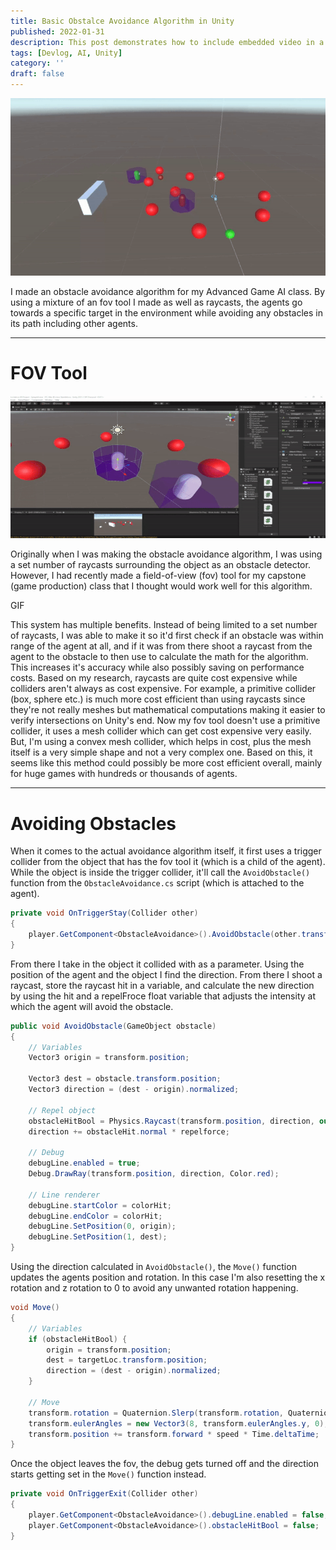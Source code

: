 ```yaml
---
title: Basic Obstalce Avoidance Algorithm in Unity
published: 2022-01-31
description: This post demonstrates how to include embedded video in a blog post.
tags: [Devlog, AI, Unity]
category: ''
draft: false
---
```


![Gif showing off the final product](src/assets/images/unity_obstacle_avoidance_basic/UnityBasicObstacleAvoidanceDemoGIF.gif)

I made an obstacle avoidance algorithm for my Advanced Game AI class. By using a mixture of an fov tool I made as well as raycasts, the agents go towards a specific target in the environment while avoiding any obstacles in its path including other agents.

---

# FOV Tool

![Gif showing off the FOV tool in the inspector](src/assets/images/unity_obstacle_avoidance_basic/UnityBasicObstacleAvoidanceFOVDemo.gif)

Originally when I was making the obstacle avoidance algorithm, I was using a set number of raycasts surrounding the object as an obstacle detector. However, I had recently made a field-of-view (fov) tool for my capstone (game production) class that I thought would work well for this algorithm.

GIF

This system has multiple benefits. Instead of being limited to a set number of raycasts, I was able to make it so it'd first check if an obstacle was within range of the agent at all, and if it was from there shoot a raycast from the agent to the obstacle to then use to calculate the math for the algorithm. This increases it's accuracy while also possibly saving on performance costs. Based on my research, raycasts are quite cost expensive while colliders aren't always as cost expensive. For example, a primitive collider (box, sphere etc.) is much more cost efficient than using raycasts since they're not really meshes but mathematical computations making it easier to verify intersections on Unity's end. Now my fov tool doesn't use a primitive collider, it uses a mesh collider which can get cost expensive very easily. But, I'm using a convex mesh collider, which helps in cost, plus the mesh itself is a very simple shape and not a very complex one. Based on this, it seems like this method could possibly be more cost efficient overall, mainly for huge games with hundreds or thousands of agents. 

---

# Avoiding Obstacles

When it comes to the actual avoidance algorithm itself, it first uses a trigger collider from the object that has the fov tool it (which is a child of the agent). While the object is inside the trigger collider, it'll call the `AvoidObstacle()` function from the `ObstacleAvoidance.cs` script (which is attached to the agent). 

```csharp
private void OnTriggerStay(Collider other)
{
    player.GetComponent<ObstacleAvoidance>().AvoidObstacle(other.transform.gameObject);
}
```

From there I take in the object it collided with as a parameter. Using the position of the agent and the object I find the direction. From there I shoot a raycast, store the raycast hit in a variable, and calculate the new direction by using the hit and a repelFroce float variable that adjusts the intensity at which the agent will avoid the obstacle.

```csharp
public void AvoidObstacle(GameObject obstacle)
{
    // Variables
    Vector3 origin = transform.position;

    Vector3 dest = obstacle.transform.position;
    Vector3 direction = (dest - origin).normalized;

    // Repel object
    obstacleHitBool = Physics.Raycast(transform.position, direction, out obstacleHit, fovObject.GetComponent<FOVTool>().distance);
    direction += obstacleHit.normal * repelforce;

    // Debug
    debugLine.enabled = true;
    Debug.DrawRay(transform.position, direction, Color.red);

    // Line renderer
    debugLine.startColor = colorHit;
    debugLine.endColor = colorHit;
    debugLine.SetPosition(0, origin);
    debugLine.SetPosition(1, dest);
}
```

Using the direction calculated in `AvoidObstacle()`, the `Move()` function updates the agents position and rotation. In this case I'm also resetting the x rotation and z rotation to 0 to avoid any unwanted rotation happening.

```csharp
void Move()
{
    // Variables
    if (obstacleHitBool) {
        origin = transform.position;
        dest = targetLoc.transform.position;
        direction = (dest - origin).normalized;
    }

    // Move
    transform.rotation = Quaternion.Slerp(transform.rotation, Quaternion.LookRotation(direction), rotateSpeed * Time.deltaTime);
    transform.eulerAngles = new Vector3(8, transform.eulerAngles.y, 0);
    transform.position += transform.forward * speed * Time.deltaTime;
}
```

Once the object leaves the fov, the debug gets turned off and the direction starts getting set in the `Move()` function instead.

```csharp
private void OnTriggerExit(Collider other)
{
    player.GetComponent<ObstacleAvoidance>().debugLine.enabled = false;
    player.GetComponent<ObstacleAvoidance>().obstacleHitBool = false;
}
```